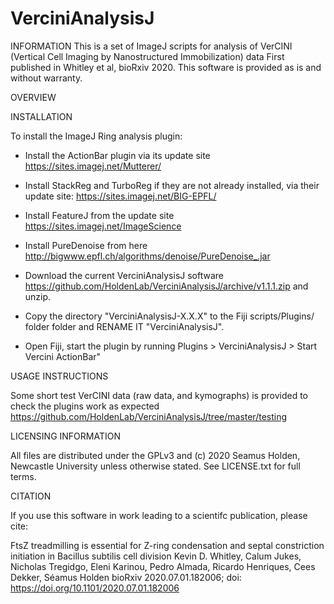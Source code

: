 # VerciniAnalysisJ

INFORMATION This is a set of ImageJ scripts for analysis of VerCINI (Vertical Cell Imaging by Nanostructured Immobilization) data First published in Whitley et al, bioRxiv 2020. 
This software is provided as is and without warranty.

OVERVIEW

INSTALLATION

To install the ImageJ Ring analysis plugin:
- Install the ActionBar plugin via its update site https://sites.imagej.net/Mutterer/
- Install StackReg and TurboReg if they are not already installed, via their
  update site: https://sites.imagej.net/BIG-EPFL/
- Install FeatureJ from the update site https://sites.imagej.net/ImageScience
- Install PureDenoise from here http://bigwww.epfl.ch/algorithms/denoise/PureDenoise_.jar 
- Download the current VerciniAnalysisJ software https://github.com/HoldenLab/VerciniAnalysisJ/archive/v1.1.1.zip and unzip.
- Copy the directory "VerciniAnalysisJ-X.X.X" to the Fiji scripts/Plugins/ folder folder and RENAME IT "VerciniAnalysisJ". 

- Open Fiji, start the plugin by running Plugins > VerciniAnalysisJ > Start Vercini ActionBar"


USAGE INSTRUCTIONS

Some short test VerCINI data (raw data, and kymographs) is provided to check the plugins work as expected https://github.com/HoldenLab/VerciniAnalysisJ/tree/master/testing


LICENSING INFORMATION

All files are distributed under the GPLv3 and (c) 2020 Seamus Holden, Newcastle University unless otherwise stated. See LICENSE.txt for full terms.

CITATION

If you use this software in work leading to a scientifc publication, please cite: 

FtsZ treadmilling is essential for Z-ring condensation and septal constriction initiation in Bacillus subtilis cell division
Kevin D. Whitley, Calum Jukes, Nicholas Tregidgo, Eleni Karinou, Pedro Almada, Ricardo Henriques, Cees Dekker, Séamus Holden
bioRxiv 2020.07.01.182006; doi: https://doi.org/10.1101/2020.07.01.182006

